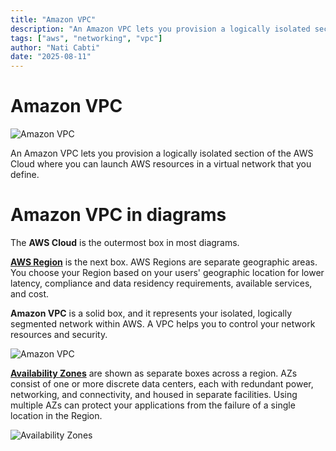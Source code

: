 ```yaml
---
title: "Amazon VPC"
description: "An Amazon VPC lets you provision a logically isolated section of the AWS Cloud where you can launch AWS resources in a virtual network that you define."
tags: ["aws", "networking", "vpc"]
author: "Nati Cabti"
date: "2025-08-11"
---
```


# Amazon VPC

<div class="aws__ImageCentered">
<img style={{ width: '96px', overflowX: 'auto' }} src="/img/aws/aws-logo-vpc.png" alt="Amazon VPC" />
</div>

An Amazon VPC lets you provision a logically isolated section of the AWS Cloud where you can launch AWS resources in a virtual network that you define.

# Amazon VPC in diagrams

The **AWS Cloud** is the outermost box in most diagrams.

[**AWS Region**](../global-infrastructure/regions.md) is the next box. AWS Regions are separate geographic areas. You choose your Region based on your users' geographic location for lower latency, compliance and data residency requirements, available services, and cost.

**Amazon VPC** is a solid box, and it represents your isolated, logically segmented network within AWS. A VPC helps you to control your network resources and security.

<div class="aws__ImageCentered" >
<img style={{ background: '#f6f9fd', width: '500px', overflowX: 'auto' }} src="/img/aws/aws-networking-vpc-diagram.png" alt="Amazon VPC" />
</div>

[**Availability Zones**](../global-infrastructure/availability-zones.md) are shown as separate boxes across a region. AZs consist of one or more discrete data centers, each with redundant power, networking, and connectivity, and housed in separate facilities. Using multiple AZs can protect your applications from the failure of a single location in the Region.

<div class="aws__ImageCentered">
<img style={{ background: '#f6f9fd', width: '500px', overflowX: 'auto' }} src="/img/aws/aws-networking-subnet-diagram.png" alt="Availability Zones" />
</div>

